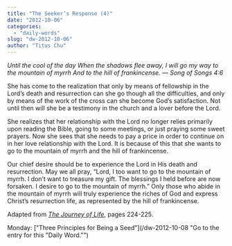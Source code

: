 ```yaml
---
title: "The Seeker’s Response (4)"
date: "2012-10-06"
categories: 
  - "daily-words"
slug: "dw-2012-10-06"
author: "Titus Chu"
---
```


_Until the cool of the day When the shadows flee away, I will go my way to the mountain of myrrh And to the hill of frankincense. — Song of Songs 4:6_

She has come to the realization that only by means of fellowship in the Lord’s death and resurrection can she go though all the difficulties, and only by means of the work of the cross can she become God’s satisfaction. Not until then will she be a testimony in the church and a lover before the Lord.

She realizes that her relationship with the Lord no longer relies primarily upon reading the Bible, going to some meetings, or just praying some sweet prayers. Now she sees that she needs to pay a price in order to continue on in her love relationship with the Lord. It is because of this that she wants to go to the mountain of myrrh and the hill of frankincense.

Our chief desire should be to experience the Lord in His death and resurrection. May we all pray, “Lord, I too want to go to the mountain of myrrh. I don’t want to treasure my gift. The blessings I held before are now forsaken. I desire to go to the mountain of myrrh.” Only those who abide in the mountain of myrrh will truly experience the riches of God and express Christ’s resurrection life, as represented by the hill of frankincense.

Adapted from _[The Journey of Life](/book-journey "Go to the listing for this book.")_, pages 224-225.

Monday: ["Three Principles for Being a Seed"](/dw-2012-10-08 "Go to the entry for this "Daily Word."")

